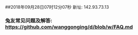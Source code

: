 ##2018年09月28日07时12分07秒 新址: 142.93.73.13
### 兔友常见问题及解答: https://github.com/wanggonging/d/blob/w/FAQ.md
